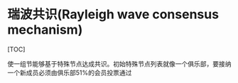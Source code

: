 # 瑞波共识(Rayleigh wave consensus mechanism)

[TOC]



使一组节能够基于特殊节点达成共识。初始特殊节点列表就像一个俱乐部，要接纳一个新成员必须由俱乐部51%的会员投票通过
